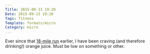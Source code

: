 ```yaml
---
Title: 2015-09-13 19:20
Date: 2015-09-13 19:20
Tags: fitness
Template: formats/micro
Category: micro
...
```


Ever since that [18-mile run] earlier, I have been craving (and therefore
drinking!) orange juice. Must be low on something or other.

[18-mile run]: /2015/2015-09-13-1547.html
